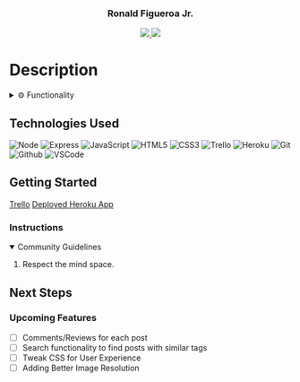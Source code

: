 <!-- <link rel="images" href="images">
<div align="center">
   <img src=""/>
</div> -->

<div align="center">
  <h3>Ronald Figueroa Jr.</h3>                            
<!--   <a href="https://github.com/ronaldfigueroajr"_target="_blank">
    <img src="https://img.shields.io/badge/-Portfolio:ronaldigueroajr.github.io-darkgreen?style=flat&logo=medium"/>
  </a> -->
  <a href="https://www.linkedin.com/in/ronaldfigueroajr/" target="_blank">
    <img src="https://img.shields.io/badge/-linkedin.com/in/ronaldfigueroajr-blue?style=flat&logo=Linkedin&logoColor=white">
  </a> 
  <a href="figueroajrronald@gmail.com" target="_blank">
    <img src="https://img.shields.io/badge/-figueroajrronald@gmail.com-c14438?style=flat&logo=Gmail&``logoColor=white">
  </a>
</div>

<h1>Description</h1>
<!-- <img align="center"img src=""</p> -->

<details>
<summary> ⚙️ Functionality</summary>

<h3>You are not alone.</h3>



| Description                          | Screenshot    |
| ------------------------------------ | ------------- |
| <h3 align="center">Landing Page</h3> | <img src="https://i.gyazo.com/7d4e76ad9e6c5270742ba17810af3658.jpg"/> |
| <h3 align="center">New Post</h3>     | <img src="https://i.gyazo.com/9c1af3696bc179399ba3d0be7922d296.jpg"/> |
| <h3 align="center">Posts Lists</h3>  | <img src="https://i.gyazo.com/95d09ee5667baa640a7f208eac7867f3.jpg"/> |

</details>

## Technologies Used

![Node](https://img.shields.io/badge/-Node.js-333?style=flat&logo=node.js)
![Express](https://img.shields.io/badge/-Express-333?style=flat&logo=express)
![JavaScript](https://img.shields.io/badge/-JavaScript-333?style=flat&logo=javascript)
![HTML5](https://img.shields.io/badge/-HTML5-333?style=flat&logo=html5)
![CSS3](https://img.shields.io/badge/-CSS-333?style=flat&logo=css3)
![Trello](https://img.shields.io/badge/-Trello-333?style=flat&logo=trello)
![Heroku](https://img.shields.io/badge/-Heroku-333?style=flat&logo=heroku)
![Git](https://img.shields.io/badge/-Git-333?style=flat&logo=git)
![Github](https://img.shields.io/badge/-GitHub-333?style=flat&logo=github)
![VSCode](https://img.shields.io/badge/-VS_Code-333?style=flat&logo=visualstudio)

<h2>Getting Started </h2>
<a href="https://trello.com/b/oxB58d0j/cloud-district">Trello</a>
<a href="https://cloud-district-blog.herokuapp.com/">Deployed Heroku App</a>

<h3>Instructions </h3>
<details open>
  <summary>Community Guidelines</summary>
  <ol>
  <li>Respect the mind space.</li>
  </ol>
</details>

## Next Steps

### Upcoming Features

- [ ] Comments/Reviews for each post
- [ ] Search functionality to find posts with similar tags
- [ ] Tweak CSS for User Experience
- [ ] Adding Better Image Resolution
